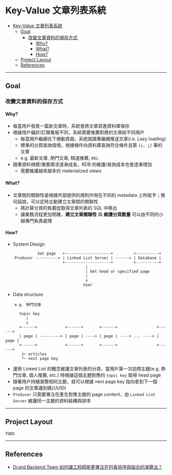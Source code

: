 # Key-Value 文章列表系統

- [Key-Value 文章列表系統](#key-value-文章列表系統)
  - [Goal](#goal)
    - [改變文章資料的保存方式](#改變文章資料的保存方式)
      - [Why?](#why)
      - [What?](#what)
      - [How?](#how)
  - [Project Layout](#project-layout)
  - [References](#references)

---

## Goal

### 改變文章資料的保存方式

#### Why?

 - 每當用戶發表一篇新文章時，系統會將文章寫進資料庫保存
 - 根據用戶偏好/訂閱看板不同，系統需要推薦對應的文章給不同用戶
   - 每當用戶繼續往下捲動頁面，系統就跟著繼續推送文章(i.e. Lazy loading)
   - 標準的分頁查詢情境，根據條件向資料庫查詢符合條件且第 `[i, j]` 筆的文章
   - e.g. 最新文章, 熱門文章, 精選推薦, etc.
 - 隨著資料規模/業務需求逐漸成長，RDB 的維護/查詢成本也會逐漸增加
   - 需要維護越來越多的 materialized views

#### What?

 - 文章間的關聯性是根據外部提供的規則作用在不同的 metadata 上所賦予；換句話說，可以定時主動建立文章間的關聯性
   - 將計算分頁的負載從取得文章列表的 SQL 中移出
   - 讓業務流程更加明確，**建立文章關聯性** 與 **維護分頁數量** 可以由不同的小組專門負責處理

#### How?

- System Design
```
              Set page   +--------------------+         +----------+
    Producer ----------> | Linked List Server | ------> | Database |
                         +--------------------+         +----------+
                                   |
                                   | Get head or specified page
                                   |
                                   v
                                  User
```

- Data structure
```
    e.g. 熱門文章
      
      topic key
         |
         v
      +------+            +------+       +------+                 +------+
      | page | ---------> | page | ----> | page | ----> ... ----> | page |
      +------+            +------+       +------+                 +------+
       ├─ articles
       └─ next page key
```

- 運用 Linked List 的概念維護文章列表的分頁，當用戶第一次訪問主題(e.g. 熱門文章, 個人推薦, etc.) 時根據這個主題對應的 `topic key` 取得 head page
- 隨著用戶持續瀏覽相同主題，就可以根據 next page key 指向拿到下一個 page 的文章識別碼(UUID)
- `Producer` 只需要專注在產生對應主題的 page content，由 `Linked List Server` 維護同一主題的資料結構與排序

---

## Project Layout

```
TODO
```

---

## References
 - [Dcard Backend Team 如何讓工程師能更專注在列表排序與組合的演算法？](https://medium.com/dcardlab/dcard-backend-team-%E5%A6%82%E4%BD%95%E8%AE%93%E5%B7%A5%E7%A8%8B%E5%B8%AB%E8%83%BD%E6%9B%B4%E5%B0%88%E6%B3%A8%E5%9C%A8%E5%88%97%E8%A1%A8%E6%8E%92%E5%BA%8F%E8%88%87%E7%B5%84%E5%90%88%E7%9A%84%E6%BC%94%E7%AE%97%E6%B3%95-de07f45295f6)
